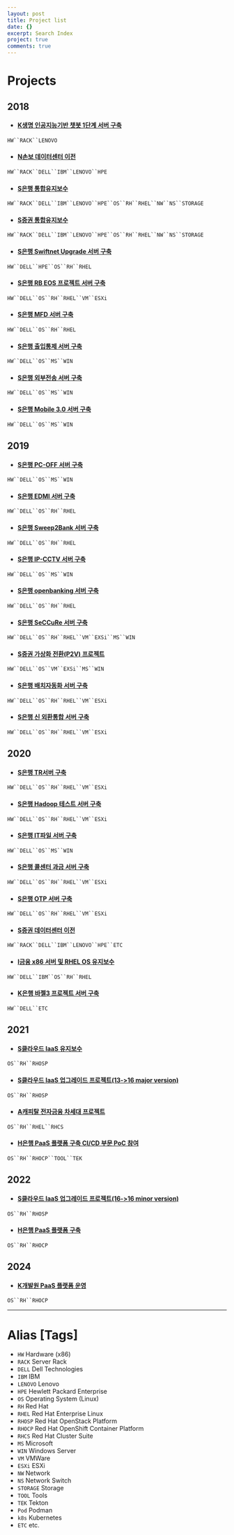 ```yaml
---
layout: post
title: Project list
date: {}
excerpt: Search Index
project: true
comments: true
---
```


# Projects
## 2018
* #### [K생명 인공지능기반 챗봇 1단계 서버 구축](https://nmcli.github.io//01/)
`HW``RACK``LENOVO`

* #### [N손보 데이터센터 이전](https://nmcli.github.io//02/)
`HW``RACK``DELL``IBM``LENOVO``HPE`

* #### [S은행 통합유지보수](https://nmcli.github.io//03/)
`HW``RACK``DELL``IBM``LENOVO``HPE``OS``RH``RHEL``NW``NS``STORAGE`

* #### [S증권 통합유지보수](https://nmcli.github.io//04/)
`HW``RACK``DELL``IBM``LENOVO``HPE``OS``RH``RHEL``NW``NS``STORAGE`

* #### [S은행 Swiftnet Upgrade 서버 구축](https://nmcli.github.io//05/)
`HW``DELL``HPE``OS``RH``RHEL`

* #### [S은행 RB EOS 프로젝트 서버 구축](https://nmcli.github.io//06/)
`HW``DELL``OS``RH``RHEL``VM``ESXi`

* #### [S은행 MFD 서버 구축](https://nmcli.github.io//07/)
`HW``DELL``OS``RH``RHEL`

* #### [S은행 출입통제 서버 구축](https://nmcli.github.io//08/)
`HW``DELL``OS``MS``WIN`

* #### [S은행 외부전송 서버 구축](https://nmcli.github.io//09/)
`HW``DELL``OS``MS``WIN`

* #### [S은행 Mobile 3.0 서버 구축](https://nmcli.github.io//10/)
`HW``DELL``OS``MS``WIN`

## 2019
* #### [S은행 PC-OFF 서버 구축](https://nmcli.github.io//11/)
`HW``DELL``OS``MS``WIN`

* #### [S은행 EDMI 서버 구축](https://nmcli.github.io//12/)
`HW``DELL``OS``RH``RHEL`

* #### [S은행 Sweep2Bank 서버 구축](https://nmcli.github.io//13/)
`HW``DELL``OS``RH``RHEL`

* #### [S은행 IP-CCTV 서버 구축](https://nmcli.github.io//14/)
`HW``DELL``OS``MS``WIN`

* #### [S은행 openbanking 서버 구축](https://nmcli.github.io//15/)
`HW``DELL``OS``RH``RHEL`

* #### [S은행 SeCCuRe 서버 구축](https://nmcli.github.io//16/)
`HW``DELL``OS``RH``RHEL``VM``EXSi``MS``WIN`

* #### [S증권 가상화 전환(P2V) 프로젝트](https://nmcli.github.io//17/)
`HW``DELL``OS``VM``EXSi``MS``WIN`

* #### [S은행 배치자동화 서버 구축](https://nmcli.github.io//18/)
`HW``DELL``OS``RH``RHEL``VM``ESXi`

* #### [S은행 신 외환통합 서버 구축](https://nmcli.github.io//19/)
`HW``DELL``OS``RH``RHEL``VM``ESXi`

## 2020

* #### [S은행 TR서버 구축](https://nmcli.github.io//20/)
`HW``DELL``OS``RH``RHEL``VM``ESXi`

* #### [S은행 Hadoop 테스트 서버 구축](https://nmcli.github.io//21/)
`HW``DELL``OS``RH``RHEL``VM``ESXi`

* #### [S은행 IT파일 서버 구축](https://nmcli.github.io//22/)
`HW``DELL``OS``MS``WIN`

* #### [S은행 콜센터 과금 서버 구축](https://nmcli.github.io//23/)
`HW``DELL``OS``RH``RHEL``VM``ESXi`

* #### [S은행 OTP 서버 구축](https://nmcli.github.io//24/)
`HW``DELL``OS``RH``RHEL``VM``ESXi`

* #### [S증권 데이터센터 이전](https://nmcli.github.io//25/)
`HW``RACK``DELL``IBM``LENOVO``HPE``ETC`

* #### [I금융 x86 서버 및 RHEL OS 유지보수](https://nmcli.github.io//26/)
`HW``DELL``IBM``OS``RH``RHEL`

* #### [K은행 바젤3 프로젝트 서버 구축](https://nmcli.github.io//27/)
`HW``DELL``ETC`

## 2021

* #### [S클라우드 IaaS 유지보수](https://nmcli.github.io//28/)
`OS``RH``RHOSP`

* #### [S클라우드 IaaS 업그레이드 프로젝트(13->16 major version)](https://nmcli.github.io//29/)
`OS``RH``RHOSP`

* #### [A캐피탈 전자금융 차세대 프로젝트](https://nmcli.github.io//30/)
`OS``RH``RHEL``RHCS`

* #### [H은행 PaaS 플랫폼 구축 CI/CD 부문 PoC 참여](https://nmcli.github.io//31/)
`OS``RH``RHOCP``TOOL``TEK`

## 2022

* #### [S클라우드 IaaS 업그레이드 프로젝트(16->16 minor version)](https://nmcli.github.io//32/)
`OS``RH``RHOSP`

* #### [H은행 PaaS 플랫폼 구축](https://nmcli.github.io//33/)
`OS``RH``RHOCP`

## 2024

* #### [K개발원 PaaS 플랫폼 운영](https://nmcli.github.io//34/)
`OS``RH``RHOCP`

---

# Alias [Tags]
* `HW` Hardware (x86)
* `RACK` Server Rack
* `DELL` Dell Technologies
* `IBM` IBM
* `LENOVO` Lenovo
* `HPE` Hewlett Packard Enterprise
* `OS` Operating System (Linux)
* `RH` Red Hat
* `RHEL` Red Hat Enterprise Linux
* `RHOSP` Red Hat OpenStack Platform
* `RHOCP` Red Hat OpenShift Container Platform
* `RHCS` Red Hat Cluster Suite
* `MS` Microsoft
* `WIN` Windows Server
* `VM` VMWare
* `ESXi` ESXi
* `NW` Network
* `NS` Network Switch
* `STORAGE` Storage
* `TOOL` Tools
* `TEK` Tekton
* `Pod` Podman
* `k8s` Kubernetes
* `ETC` etc.
